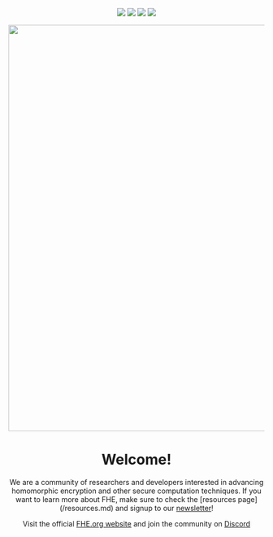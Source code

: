 <p align="center">
<a href="https://www.fhe.org"><img src="https://img.shields.io/badge/Visit-Website-%231231EA"></a>
<a href="https://discord.fhe.org"><img src="https://img.shields.io/badge/Join-Discord%20server-%237289da"></a>
<a href="https://twitter.com/fhe_org"><img src="https://img.shields.io/badge/Follow-on%20Twitter-%2300acee"></a>
<a href="https://www.meetup.com/fhe-org"><img src="https://img.shields.io/badge/Register-on%20Meetup-%23e51937"></a>
</p>

<p align="center">
<img width="800" src="https://user-images.githubusercontent.com/5758427/180978488-db825482-5a58-4c7c-9589-c494a6f0be04.png"> 
</p>

<h1 align="center">Welcome!</h1>
  
<p align="center">
We are a community of researchers and developers interested in advancing homomorphic encryption and other secure computation techniques. If you want to learn more about FHE, make sure to check the [resources page](/resources.md) and signup to our <a href="https://fheorg.substack.com/" target="_blank">newsletter</a>!
</p>

<p align="center">
Visit the official <a href="https://fhe.org">FHE.org website</a> and join the community on <a href="https://discord.gg/fvZ48443zD" target="_blank">Discord</a>
</p>
